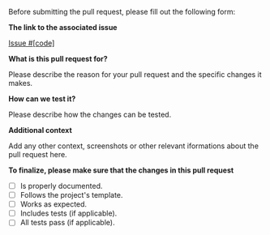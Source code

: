 Before submitting the pull request, please fill out the following form:

**The link to the associated issue**

[Issue #[code]](https://github.com/DPHEIRDR/ZikaAppBackEnd2/issues/[code])

**What is this pull request for?**

Please describe the reason for your pull request and the specific changes it makes.

**How can we test it?**

Please describe how the changes can be tested.

**Additional context**

Add any other context, screenshots or other relevant iformations about the pull request here.

**To finalize, please make sure that the changes in this pull request**

- [ ] Is properly documented.
- [ ] Follows the project's template.
- [ ] Works as expected.
- [ ] Includes tests (if applicable).
- [ ] All tests pass (if applicable).
